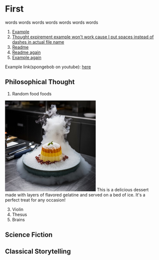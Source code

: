# First

words words words words words words words

1. [Example](Example)
2. [Thought expirement example won't work cause I put spaces instead of dashes in actual file name](Thought-expirement-example)
3. [Readme](README.md)
4. [Readme again](README.md)
5. [Example again](Example)

Example link(spongebob on youtube): [here](https://youtu.be/e3fS1SOwLWU?si=zqapl_hB7tp6oMVL)

## Philosophical Thought

1. Random food foods


<img src="Molecular-gastronomy-creations.jpeg" alt="random-food.jpeg" style="width:300px;"/>
This is a delicious dessert made with layers of flavored gelatine and served on a bed of ice. It's a perfect treat for any occasion!


3. Violin
4. Thesus
5. Brains

## Science Fiction

## Classical Storytelling
